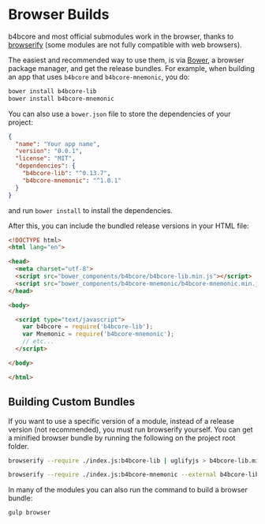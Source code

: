 # Browser Builds
b4bcore and most official submodules work in the browser, thanks to [browserify](http://browserify.org/) (some modules are not fully compatible with web browsers).

The easiest and recommended way to use them, is via [Bower](http://bower.io/), a browser package manager, and get the release bundles. For example, when building an app that uses `b4bcore` and `b4bcore-mnemonic`, you do:

```sh
bower install b4bcore-lib
bower install b4bcore-mnemonic
```

You can also use a `bower.json` file to store the dependencies of your project:

```json
{
  "name": "Your app name",
  "version": "0.0.1",
  "license": "MIT",
  "dependencies": {
    "b4bcore-lib": "^0.13.7",
    "b4bcore-mnemonic": "^1.0.1"
  }
}
```

and run `bower install` to install the dependencies.

After this, you can include the bundled release versions in your HTML file:

```html
<!DOCTYPE html>
<html lang="en">

<head>
  <meta charset="utf-8">
  <script src="bower_components/b4bcore/b4bcore-lib.min.js"></script>
  <script src="bower_components/b4bcore-mnemonic/b4bcore-mnemonic.min.js"></script>
</head>

<body>

  <script type="text/javascript">
    var b4bcore = require('b4bcore-lib');
    var Mnemonic = require('b4bcore-mnemonic');
    // etc...
  </script>

</body>

</html>
```

## Building Custom Bundles
If you want to use a specific version of a module, instead of a release version (not recommended), you must run browserify yourself.  You can get a minified browser bundle by running the following on the project root folder.

```sh
browserify --require ./index.js:b4bcore-lib | uglifyjs > b4bcore-lib.min.js
```

```sh
browserify --require ./index.js:b4bcore-mnemonic --external b4bcore-lib | uglifyjs > b4bcore-mnemonic.min.js
```

In many of the modules you can also run the command to build a browser bundle:
```sh
gulp browser
```
